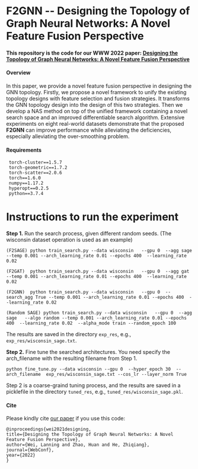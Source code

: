 # F2GNN -- Designing the Topology of Graph Neural Networks: A Novel Feature Fusion Perspective
#### This repository is the code for our WWW 2022 paper: [Designing the Topology of Graph Neural Networks: A Novel Feature Fusion Perspective](https://arxiv.org/pdf/2112.14531.pdf)

#### Overview
In this paper, we provide a novel feature fusion perspective in designing the GNN topology.
Firstly, we propose a novel framework to unify the existing topology designs with feature selection and fusion strategies. 
It transforms the GNN topology design into the design of this two strategies.
Then we develop a NAS method on top of the unified framework containing a novel search space and an improved differentiable search algorithm.
Extensive experiments on eight real-world datasets demonstrate that the proposed **F2GNN** can improve performance while alleviating the deficiencies, especially alleviating the over-smoothing problem.

#### Requirements

     torch-cluster==1.5.7
     torch-geometric==1.7.2
     torch-scatter==2.0.6
     torch==1.6.0
     numpy==1.17.2
     hyperopt==0.2.5
     python==3.7.4


# Instructions to run the experiment
**Step 1.** Run the search process, given different random seeds.
(The wisconsin dataset operation is used as an example)


	(F2SAGE) python train_search.py --data wisconsin   --gpu 0  --agg sage --temp 0.001 --arch_learning_rate 0.01 --epochs 400  --learning_rate 0.02  
  
	(F2GAT)  python train_search.py --data wisconsin   --gpu 0  --agg gat  --temp 0.001 --arch_learning_rate 0.01 --epochs 400  --learning_rate 0.02    

	(F2GNN)  python train_search.py --data wisconsin   --gpu 0  --search_agg True --temp 0.001 --arch_learning_rate 0.01 --epochs 400  --learning_rate 0.02    

    (Random SAGE) python train_search.py --data wisconsin   --gpu 0  --agg sage   --algo random --temp 0.001 --arch_learning_rate 0.01 --epochs 400  --learning_rate 0.02  --alpha_mode train --random_epoch 100

The results are saved in the directory `exp_res`, e.g., `exp_res/wisconsin_sage.txt`.

**Step 2.** Fine tune the searched architectures. You need specify the arch_filename with the resulting filename from Step 1.


	python fine_tune.py --data wisconsin --gpu 0  --hyper_epoch 30  --arch_filename  exp_res/wisconsin_sage.txt --cos_lr --layer_norm True 

Step 2 is a coarse-graind tuning process, and the results are saved in a picklefile in the directory `tuned_res`, e.g., `tuned_res/wisconsin_sage.pkl`.

#### Cite
Please kindly cite [our paper](https://arxiv.org/pdf/2112.14531.pdf) if you use this code:  

    @inproceedings{wei2021designing,  
    title={Designing the Topology of Graph Neural Networks: A Novel Feature Fusion Perspective},  
    author={Wei, Lanning and Zhao, Huan and He, Zhiqiang},  
    journal={WebConf},  
    year={2022}  
    }
